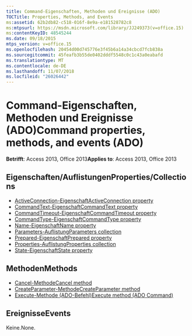 ```yaml
---
title: Command-Eigenschaften, Methoden und Ereignisse (ADO)
TOCTitle: Properties, Methods, and Events
ms:assetid: 62b2db82-c518-016f-8e9a-e181528782c8
ms:mtpsurl: https://msdn.microsoft.com/library/JJ249373(v=office.15)
ms:contentKeyID: 48545244
ms.date: 09/18/2015
mtps_version: v=office.15
ms.openlocfilehash: 20454d00d745776e3f45b6a14a34cbcd7fcb838a
ms.sourcegitcommit: 45feafb3b55de0402dddf5548c0c1c43a0eabafd
ms.translationtype: MT
ms.contentlocale: de-DE
ms.lasthandoff: 11/07/2018
ms.locfileid: "26026442"
---
```

# <a name="command-properties-methods-and-events-ado"></a><span data-ttu-id="ef146-102">Command-Eigenschaften, Methoden und Ereignisse (ADO)</span><span class="sxs-lookup"><span data-stu-id="ef146-102">Command properties, methods, and events (ADO)</span></span>


<span data-ttu-id="ef146-103">**Betrifft**: Access 2013, Office 2013</span><span class="sxs-lookup"><span data-stu-id="ef146-103">**Applies to**: Access 2013, Office 2013</span></span>

## <a name="propertiescollections"></a><span data-ttu-id="ef146-104">Eigenschaften/Auflistungen</span><span class="sxs-lookup"><span data-stu-id="ef146-104">Properties/Collections</span></span>

- [<span data-ttu-id="ef146-105">ActiveConnection-Eigenschaft</span><span class="sxs-lookup"><span data-stu-id="ef146-105">ActiveConnection property</span></span>](activeconnection-property-ado.md)
- [<span data-ttu-id="ef146-106">CommandText-Eigenschaft</span><span class="sxs-lookup"><span data-stu-id="ef146-106">CommandText property</span></span>](commandtext-property-ado.md)
- [<span data-ttu-id="ef146-107">CommandTimeout-Eigenschaft</span><span class="sxs-lookup"><span data-stu-id="ef146-107">CommandTimeout property</span></span>](commandtimeout-property-ado.md)
- [<span data-ttu-id="ef146-108">CommandType-Eigenschaft</span><span class="sxs-lookup"><span data-stu-id="ef146-108">CommandType property</span></span>](commandtype-property-ado.md)
- [<span data-ttu-id="ef146-109">Name-Eigenschaft</span><span class="sxs-lookup"><span data-stu-id="ef146-109">Name property</span></span>](name-property-ado.md)
- [<span data-ttu-id="ef146-110">Parameters-Auflistung</span><span class="sxs-lookup"><span data-stu-id="ef146-110">Parameters collection</span></span>](parameters-collection-ado.md)
- [<span data-ttu-id="ef146-111">Prepared-Eigenschaft</span><span class="sxs-lookup"><span data-stu-id="ef146-111">Prepared property</span></span>](prepared-property-ado.md)
- [<span data-ttu-id="ef146-112">Properties-Auflistung</span><span class="sxs-lookup"><span data-stu-id="ef146-112">Properties collection</span></span>](properties-collection-ado.md)
- [<span data-ttu-id="ef146-113">State-Eigenschaft</span><span class="sxs-lookup"><span data-stu-id="ef146-113">State property</span></span>](state-property-ado.md)

## <a name="methods"></a><span data-ttu-id="ef146-114">Methoden</span><span class="sxs-lookup"><span data-stu-id="ef146-114">Methods</span></span>

- [<span data-ttu-id="ef146-115">Cancel-Methode</span><span class="sxs-lookup"><span data-stu-id="ef146-115">Cancel method</span></span>](cancel-method-ado.md)
- [<span data-ttu-id="ef146-116">CreateParameter-Methode</span><span class="sxs-lookup"><span data-stu-id="ef146-116">CreateParameter method</span></span>](createparameter-method-ado.md)
- [<span data-ttu-id="ef146-117">Execute-Methode (ADO-Befehl)</span><span class="sxs-lookup"><span data-stu-id="ef146-117">Execute method (ADO Command)</span></span>](https://docs.microsoft.com/office/vba/access/concepts/miscellaneous/execute-method-ado-command)

## <a name="events"></a><span data-ttu-id="ef146-118">Ereignisse</span><span class="sxs-lookup"><span data-stu-id="ef146-118">Events</span></span>

<span data-ttu-id="ef146-119">Keine.</span><span class="sxs-lookup"><span data-stu-id="ef146-119">None.</span></span>

